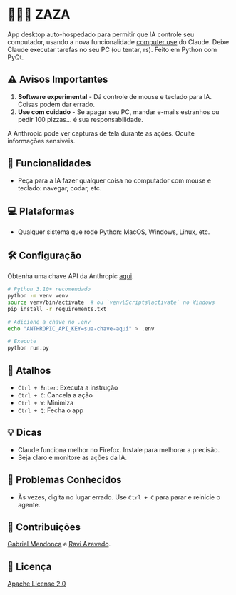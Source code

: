 # 👨🏽‍💻 ZAZA

App desktop auto-hospedado para permitir que IA controle seu computador, usando a nova funcionalidade [computer use](https://www.anthropic.com/news/3-5-models-and-computer-use) do Claude. Deixe Claude executar tarefas no seu PC (ou tentar, rs). Feito em Python com PyQt.

## ⚠️ Avisos Importantes

1. **Software experimental** - Dá controle de mouse e teclado para IA. Coisas podem dar errado.
2. **Use com cuidado** - Se apagar seu PC, mandar e-mails estranhos ou pedir 100 pizzas... é sua responsabilidade.

A Anthropic pode ver capturas de tela durante as ações. Oculte informações sensíveis.

## 🎯 Funcionalidades
- Peça para a IA fazer qualquer coisa no computador com mouse e teclado: navegar, codar, etc.

## 💻 Plataformas
- Qualquer sistema que rode Python: MacOS, Windows, Linux, etc.

## 🛠️ Configuração

Obtenha uma chave API da Anthropic [aqui](https://console.anthropic.com/dashboard).

```bash
# Python 3.10+ recomendado
python -m venv venv
source venv/bin/activate  # ou `venv\Scripts\activate` no Windows
pip install -r requirements.txt

# Adicione a chave no .env
echo "ANTHROPIC_API_KEY=sua-chave-aqui" > .env

# Execute
python run.py
```

## 🔑 Atalhos
- `Ctrl + Enter`: Executa a instrução
- `Ctrl + C`: Cancela a ação
- `Ctrl + W`: Minimiza
- `Ctrl + Q`: Fecha o app

## 💡 Dicas
- Claude funciona melhor no Firefox. Instale para melhorar a precisão.
- Seja claro e monitore as ações da IA.

## 🐛 Problemas Conhecidos

- Às vezes, digita no lugar errado. Use `Ctrl + C` para parar e reinicie o agente.

## 🤝 Contribuições

[Gabriel Mendonca](https://github.com/GabrielMendonca1) e [Ravi Azevedo](https://github.com/RaviAzevedo).

## 📄 Licença

[Apache License 2.0](LICENSE)